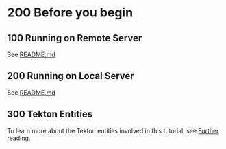 # 200 Before you begin

## 100 Running on Remote Server

See [README.md](./100/README.md)

## 200 Running on Local Server

See [README.md](./200/README.md)

## 300 Tekton Entities

To learn more about the Tekton entities involved in this tutorial, see [Further reading](#further-reading).
